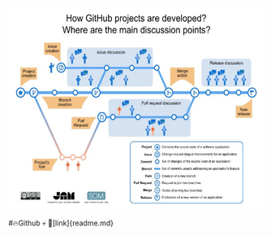 <p align="right">
<img src="../../images/Github-EN.jpg"  height="400" />
</p>
#🔥Github
💀
🔗[link]{readme.md}

